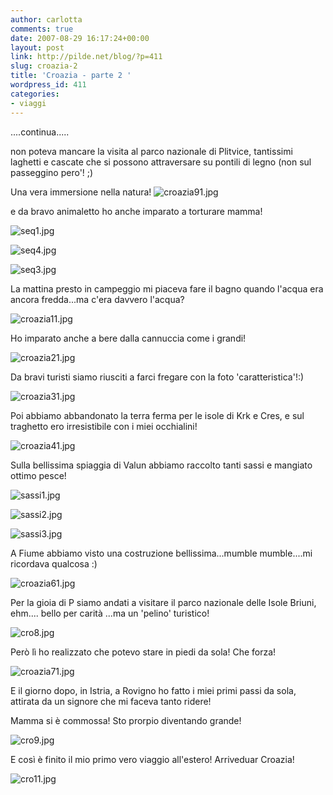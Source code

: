 ```yaml
---
author: carlotta
comments: true
date: 2007-08-29 16:17:24+00:00
layout: post
link: http://pilde.net/blog/?p=411
slug: croazia-2
title: 'Croazia - parte 2 '
wordpress_id: 411
categories:
- viaggi
---
```


....continua.....

non poteva mancare la visita al parco nazionale di Plitvice, tantissimi laghetti e cascate che si possono attraversare su pontili di legno (non sul passeggino pero'! ;)



Una vera immersione nella natura!
![croazia91.jpg](http://pilde.net/blog/wp-content/uploads/2007/08/croazia91.jpg)




e da bravo animaletto ho anche imparato a torturare mamma!

![seq1.jpg](http://pilde.net/blog/wp-content/uploads/2007/08/seq1.jpg)


 ![seq4.jpg](http://pilde.net/blog/wp-content/uploads/2007/08/seq4.jpg)


![seq3.jpg](http://pilde.net/blog/wp-content/uploads/2007/08/seq3.jpg)




La mattina presto in campeggio mi piaceva fare il bagno quando l'acqua era ancora fredda...ma c'era davvero l'acqua?

![croazia11.jpg](http://pilde.net/blog/wp-content/uploads/2007/08/croazia11.jpg)




Ho imparato anche a bere dalla cannuccia come i grandi!

![croazia21.jpg](http://pilde.net/blog/wp-content/uploads/2007/08/croazia21.jpg)




Da bravi turisti siamo riusciti a farci fregare con la foto 'caratteristica'!:)




![croazia31.jpg](http://pilde.net/blog/wp-content/uploads/2007/08/croazia31.jpg)




Poi abbiamo abbandonato la terra ferma per le isole di Krk e Cres, e sul traghetto ero irresistibile con i miei occhialini!

![croazia41.jpg](http://pilde.net/blog/wp-content/uploads/2007/08/croazia41.jpg)




Sulla bellissima spiaggia di Valun abbiamo raccolto tanti sassi e mangiato ottimo pesce!

![sassi1.jpg](http://pilde.net/blog/wp-content/uploads/2007/08/sassi1.jpg)


![sassi2.jpg](http://pilde.net/blog/wp-content/uploads/2007/08/sassi2.jpg)


![sassi3.jpg](http://pilde.net/blog/wp-content/uploads/2007/08/sassi3.jpg)




A Fiume abbiamo visto una costruzione bellissima...mumble mumble....mi ricordava qualcosa :)




![croazia61.jpg](http://pilde.net/blog/wp-content/uploads/2007/08/croazia61.jpg)




Per la gioia di P siamo andati a visitare il parco nazionale delle Isole Briuni, ehm.... bello per carità ...ma un 'pelino' turistico!

![cro8.jpg](http://pilde.net/blog/wp-content/uploads/2007/08/cro8.jpg)




Però lì ho realizzato che potevo stare in piedi da sola! Che forza!

![croazia71.jpg](http://pilde.net/blog/wp-content/uploads/2007/08/croazia71.jpg)




E il giorno dopo, in Istria, a Rovigno ho fatto i miei primi passi da sola, attirata da un signore che mi faceva tanto ridere!

Mamma si è commossa! Sto prorpio diventando grande!

![cro9.jpg](http://pilde.net/blog/wp-content/uploads/2007/08/cro9.jpg)




E così è finito il mio primo vero viaggio all'estero! Arriveduar Croazia!

![cro11.jpg](http://pilde.net/blog/wp-content/uploads/2007/08/cro11.jpg)



